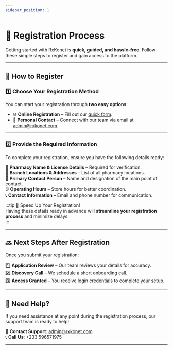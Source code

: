 ```yaml
---
sidebar_position: 1
---
```


# 📝 Registration Process

Getting started with RxKonet is **quick, guided, and hassle-free**. Follow these simple steps to register and gain access to the platform.

---

## 🔹 How to Register

### 1️⃣ **Choose Your Registration Method**

You can start your registration through **two easy options**:

- 🌐 **Online Registration** – Fill out our [quick form](https://rxkonet.com/contacts).
- 👥 **Personal Contact** – Connect with our team via email at [admin@rxkonet.com](mailto:admin@rxkonet.com).

---

### 2️⃣ **Provide the Required Information**

To complete your registration, ensure you have the following details ready:

🏪 **Pharmacy Name & License Details** – Required for verification.  
📍 **Branch Locations & Addresses** – List of all pharmacy locations.  
👤 **Primary Contact Person** – Name and designation of the main point of contact.  
⏰ **Operating Hours** – Store hours for better coordination.  
📞 **Contact Information** – Email and phone number for communication.

:::tip 🚀 Speed Up Your Registration!  
Having these details ready in advance will **streamline your registration process** and minimize delays.  
:::

---

## 🔜 Next Steps After Registration

Once you submit your registration:

1️⃣ **Application Review** – Our team reviews your details for accuracy.  
2️⃣ **Discovery Call** – We schedule a short onboarding call.  
3️⃣ **Access Granted** – You receive login credentials to complete your setup.

---

## 💬 Need Help?

If you need assistance at any point during the registration process, our support team is ready to help!

📧 **Contact Support**: [admin@rxkonet.com](mailto:admin@rxkonet.com)  
📞 **Call Us**: +233 596571975

---
